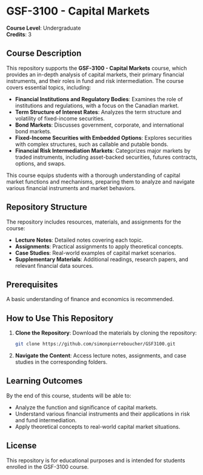 # GSF-3100 - Capital Markets

**Course Level**: Undergraduate  
**Credits**: 3  

## Course Description

This repository supports the **GSF-3100 - Capital Markets** course, which provides an in-depth analysis of capital markets, their primary financial instruments, and their roles in fund and risk intermediation. The course covers essential topics, including:

- **Financial Institutions and Regulatory Bodies**: Examines the role of institutions and regulations, with a focus on the Canadian market.
- **Term Structure of Interest Rates**: Analyzes the term structure and volatility of fixed-income securities.
- **Bond Markets**: Discusses government, corporate, and international bond markets.
- **Fixed-Income Securities with Embedded Options**: Explores securities with complex structures, such as callable and putable bonds.
- **Financial Risk Intermediation Markets**: Categorizes major markets by traded instruments, including asset-backed securities, futures contracts, options, and swaps.

This course equips students with a thorough understanding of capital market functions and mechanisms, preparing them to analyze and navigate various financial instruments and market behaviors.

## Repository Structure

The repository includes resources, materials, and assignments for the course:

- **Lecture Notes**: Detailed notes covering each topic.
- **Assignments**: Practical assignments to apply theoretical concepts.
- **Case Studies**: Real-world examples of capital market scenarios.
- **Supplementary Materials**: Additional readings, research papers, and relevant financial data sources.

## Prerequisites

A basic understanding of finance and economics is recommended.

## How to Use This Repository

1. **Clone the Repository**: Download the materials by cloning the repository:

   ```bash
   git clone https://github.com/simonpierreboucher/GSF3100.git
   ```

2. **Navigate the Content**: Access lecture notes, assignments, and case studies in the corresponding folders.

## Learning Outcomes

By the end of this course, students will be able to:
- Analyze the function and significance of capital markets.
- Understand various financial instruments and their applications in risk and fund intermediation.
- Apply theoretical concepts to real-world capital market situations.

## License

This repository is for educational purposes and is intended for students enrolled in the GSF-3100 course.

